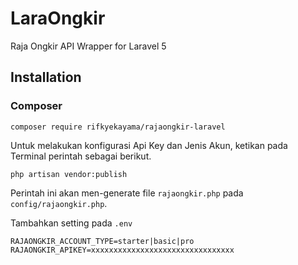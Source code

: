 # LaraOngkir
Raja Ongkir API Wrapper for Laravel 5

## Installation

### Composer

	composer require rifkyekayama/rajaongkir-laravel

Untuk melakukan konfigurasi Api Key dan Jenis Akun, ketikan pada Terminal perintah sebagai berikut.

	php artisan vendor:publish

Perintah ini akan men-generate file `rajaongkir.php` pada `config/rajaongkir.php`.

Tambahkan setting pada `.env`

	RAJAONGKIR_ACCOUNT_TYPE=starter|basic|pro
	RAJAONGKIR_APIKEY=xxxxxxxxxxxxxxxxxxxxxxxxxxxxxxxx

